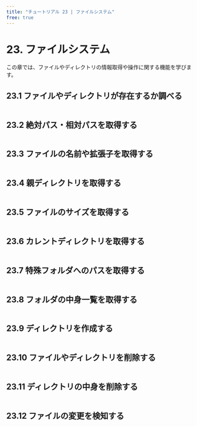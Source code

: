 ```yaml
---
title: "チュートリアル 23 | ファイルシステム"
free: true
---
```


# 23. ファイルシステム
この章では、ファイルやディレクトリの情報取得や操作に関する機能を学びます。

## 23.1 ファイルやディレクトリが存在するか調べる

```cpp

```


## 23.2 絶対パス・相対パスを取得する

```cpp

```


## 23.3 ファイルの名前や拡張子を取得する

```cpp

```


## 23.4 親ディレクトリを取得する

```cpp

```


## 23.5 ファイルのサイズを取得する

```cpp

```


## 23.6 カレントディレクトリを取得する

```cpp

```


## 23.7 特殊フォルダへのパスを取得する

```cpp

```


## 23.8 フォルダの中身一覧を取得する

```cpp

```


## 23.9 ディレクトリを作成する

```cpp

```


## 23.10 ファイルやディレクトリを削除する

```cpp

```


## 23.11 ディレクトリの中身を削除する

```cpp

```


## 23.12 ファイルの変更を検知する

```cpp

```
